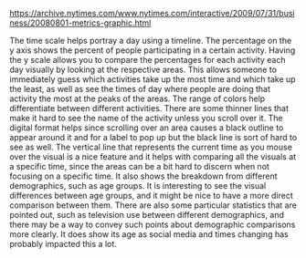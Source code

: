 https://archive.nytimes.com/www.nytimes.com/interactive/2009/07/31/business/20080801-metrics-graphic.html

The time scale helps portray a day using a timeline. The percentage on the y axis shows the percent of people participating in a certain activity. Having the y scale allows you to compare the percentages for each activity each day visually by looking at the respective areas. This allows someone to immediately guess which activities take up the most time and which take up the least, as well as see the times of day where people are doing that activity the most at the peaks of the areas. The range of colors help differentiate between different activities. There are some thinner lines that make it hard to see the name of the activity unless you scroll over it. The digital format helps since scrolling over an area causes a black outline to appear around it and for a label to pop up but the black line is sort of hard to see as well. The vertical line that represents the current time as you mouse over the visual is a nice feature and it helps with comparing all the visuals at a specific time, since the areas can be a bit hard to discern when not focusing on a specific time. It also shows the breakdown from different demographics, such as age groups. It is interesting to see the visual differences between age groups, and it might be nice to have a more direct comparison between them. There are also some particular statistics that are pointed out, such as television use between different demographics, and there may be a way to convey such points about demographic comparisons more clearly. It does show its age as social media and times changing has probably impacted this a lot.
